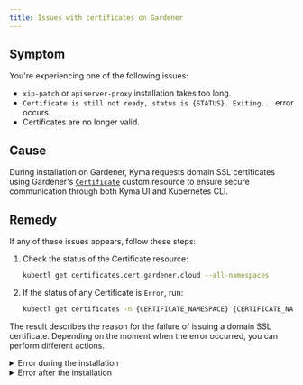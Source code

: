 ```yaml
---
title: Issues with certificates on Gardener
---
```


## Symptom

You're experiencing one of the following issues:

- `xip-patch` or `apiserver-proxy` installation takes too long.
- `Certificate is still not ready, status is {STATUS}. Exiting...` error occurs.
- Certificates are no longer valid.

## Cause

During installation on Gardener, Kyma requests domain SSL certificates using Gardener's [`Certificate`](https://gardener.cloud/docs/guides/administer_shoots/request_cert/#request-a-certificate-via-certificate) custom resource to ensure secure communication through both Kyma UI and Kubernetes CLI.

## Remedy

If any of these issues appears, follow these steps:

1. Check the status of the Certificate resource:

    ```bash
    kubectl get certificates.cert.gardener.cloud --all-namespaces
    ```

2. If the status of any Certificate is `Error`, run:

    ```bash
    kubectl get certificates -n {CERTIFICATE_NAMESPACE} {CERTIFICATE_NAME} -o jsonpath='{ .status.message }'
    ```

The result describes the reason for the failure of issuing a domain SSL certificate. Depending on the moment when the error occurred, you can perform different actions.

<div tabs>
  <details>
  <summary>
  Error during the installation
  </summary>

1. Make sure the domain name provided in the `net-global-overrides` ConfigMap is proper and it meets the Gardener requirements.
2. Check if the `istio-ingressgateway` Service in the `istio-system` Namespace contains proper annotations:

    ```yaml
    dns.gardener.cloud/class=garden
    dns.gardener.cloud/dnsnames=*.{DOMAIN}
    ```
   
3. Check if the `apiserver-proxy-ssl` Service in the `kyma-system` Namespace contains proper annotations:
    
    ```yaml
    dns.gardener.cloud/class=garden
    dns.gardener.cloud/dnsnames=apiserver.{DOMAIN}
    ```

  </details>
  <details>
  <summary>
  Error after the installation
  </summary>

You can create a new Certificate resource applying suggestions from the error message to request a new domain SSL certificate. Follow these steps:

1. Make sure the Secret connected to the Certificate resource is not present on the cluster. To find its name and Namespace, run:

    ```bash
    kubectl get certificates -n {CERTIFICATE_NAMESPACE} {CERTIFICATE_NAME} -o jsonpath='{ .spec.secretRef }'
    ```

2. Delete the incorrect Certificate from the cluster.

3. Apply the fixed Certificate.

>**NOTE:** If you upgrade Kyma, you may need to perform steps from **Error during the installation** tab.

  </details>
</div>
